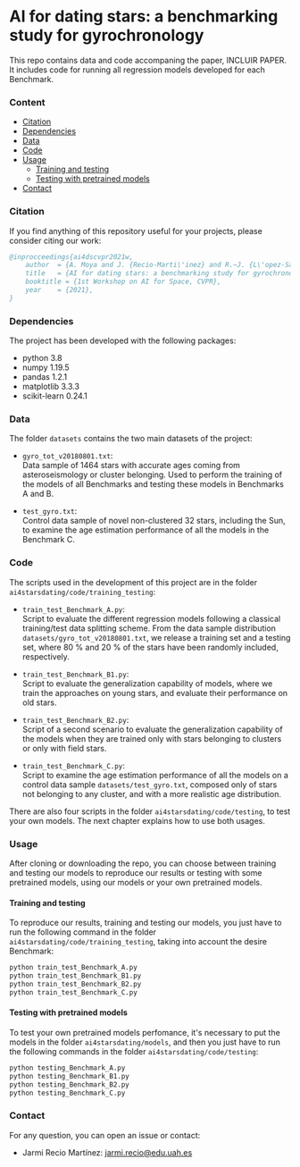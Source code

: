 # AI for dating stars: a benchmarking study for gyrochronology

This repo contains data and code accompaning the paper, INCLUIR PAPER. It includes code for running all regression models developed for each Benchmark.

### Content

  * [Citation](#citation)  
  * [Dependencies](#dependencies)
  * [Data](#data)
  * [Code](#code)
  * [Usage](#usage)
    * [Training and testing](#training-and-testing)
    * [Testing with pretrained models](#testing-with-pretrained-models)
  * [Contact](#contact)


### Citation

If you find anything of this repository useful for your projects, please consider citing our work:

```bibtex
@inprocceedings{ai4dscvpr2021w,
	author  = {A. Moya and J. {Recio-Marti\'inez} and R.~J. {L\'opez-Sastre}},
	title   = {AI for dating stars: a benchmarking study for gyrochronology},
  	booktitle = {1st Workshop on AI for Space, CVPR},
	year	= {2021},	
}
```

### Dependencies
The project has been developed with the following packages: 
- python 3.8
- numpy 1.19.5
- pandas 1.2.1
- matplotlib 3.3.3
- scikit-learn 0.24.1


### Data

The folder `datasets` contains the two main datasets of the project:

- `gyro_tot_v20180801.txt`:  
  Data sample of 1464 stars with accurate ages coming from asteroseismology or cluster belonging. Used to perform the training of the models of all Benchmarks and testing these  models in Benchmarks A and B.  

- `test_gyro.txt`:  
  Control data sample of novel non-clustered 32 stars, including the Sun, to examine the age estimation performance of all the models in the Benchmark C.


### Code

The scripts used in the development of this project are in the folder `ai4starsdating/code/training_testing`:

- `train_test_Benchmark_A.py`:  
  Script to evaluate the different regression models following a classical training/test data splitting scheme. From the data sample distribution `datasets/gyro_tot_v20180801.txt`, we release a training set and a testing set, where 80 % and 20 % of the stars have been randomly included, respectively.

- `train_test_Benchmark_B1.py`:  
  Script to evaluate the generalization capability of models, where we train the approaches on young stars, and evaluate their performance on old stars.  
  
- `train_test_Benchmark_B2.py`:  
  Script of a second scenario to evaluate the generalization capability of the models when they are trained only with stars belonging to clusters or only with field stars.

- `train_test_Benchmark_C.py`:  
  Script to examine the age estimation performance of all the models on a control data sample `datasets/test_gyro.txt`, composed only of stars not belonging to any cluster, and with a more realistic age distribution.  
  
There are also four scripts in the folder `ai4starsdating/code/testing`, to test your own models. The next chapter explains how to use both usages.


### Usage  

After cloning or downloading the repo, you can choose between training and testing our models to reproduce our results or testing with some pretrained models, using our models or your own pretrained models.

#### Training and testing  
  
To reproduce our results, training and testing our models, you just have to run the following command in the folder `ai4starsdating/code/training_testing`, taking into account the desire Benchmark:

```bash
python train_test_Benchmark_A.py
python train_test_Benchmark_B1.py  
python train_test_Benchmark_B2.py
python train_test_Benchmark_C.py
```

#### Testing with pretrained models

To test your own pretrained models perfomance, it's necessary to put the models in the folder `ai4starsdating/models`, and then you just have to run the following commands in the folder `ai4starsdating/code/testing`:

```bash
python testing_Benchmark_A.py
python testing_Benchmark_B1.py  
python testing_Benchmark_B2.py
python testing_Benchmark_C.py
```


### Contact

For any question, you can open an issue or contact:

- Jarmi Recio Martínez: jarmi.recio@edu.uah.es

